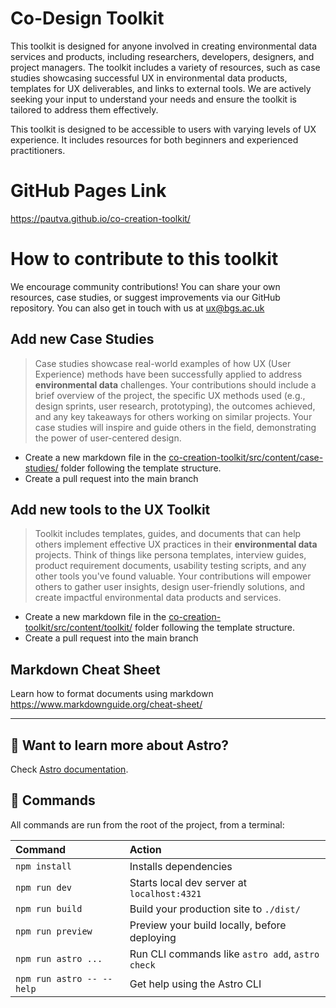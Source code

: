 # Co-Design Toolkit

This toolkit is designed for anyone involved in creating environmental data services and products, including researchers, developers, designers, and project managers. The toolkit includes a variety of resources, such as case studies showcasing successful UX in environmental data products, templates for UX deliverables, and links to external tools. We are actively seeking your input to understand your needs and ensure the toolkit is tailored to address them effectively.

This toolkit is designed to be accessible to users with varying levels of UX experience. It includes resources for both beginners and experienced practitioners.

# GitHub Pages Link

https://pautva.github.io/co-creation-toolkit/

# How to contribute to this toolkit

We encourage community contributions! You can share your own resources, case studies, or suggest improvements via our GitHub repository. You can also get in touch with us at ux@bgs.ac.uk

## Add new Case Studies

> Case studies showcase real-world examples of how UX (User Experience) methods have been successfully applied to address **environmental data** challenges. Your contributions should include a brief overview of the project, the specific UX methods used (e.g., design sprints, user research, prototyping), the outcomes achieved, and any key takeaways for others working on similar projects. Your case studies will inspire and guide others in the field, demonstrating the power of user-centered design.

* Create a new markdown file in the [co-creation-toolkit/src/content/case-studies/](https://github.com/pautva/co-creation-toolkit/tree/main/src/content/case-studies) folder following the template structure.
* Create a pull request into the main branch

## Add new tools to the UX Toolkit

> Toolkit includes templates, guides, and documents that can help others implement effective UX practices in their **environmental data** projects. Think of things like persona templates, interview guides, product requirement documents, usability testing scripts, and any other tools you've found valuable. Your contributions will empower others to gather user insights, design user-friendly solutions, and create impactful environmental data products and services.

* Create a new markdown file in the [co-creation-toolkit/src/content/toolkit/](https://github.com/pautva/co-creation-toolkit/tree/main/src/content/toolkit) folder following the template structure.
* Create a pull request into the main branch



## Markdown Cheat Sheet

Learn how to format documents using markdown https://www.markdownguide.org/cheat-sheet/

---

## 👀 Want to learn more about Astro?

Check [Astro documentation](https://docs.astro.build).

## 🧞 Commands

All commands are run from the root of the project, from a terminal:

| Command                   | Action                                           |
| :------------------------ | :----------------------------------------------- |
| `npm install`             | Installs dependencies                            |
| `npm run dev`             | Starts local dev server at `localhost:4321`      |
| `npm run build`           | Build your production site to `./dist/`          |
| `npm run preview`         | Preview your build locally, before deploying     |
| `npm run astro ...`       | Run CLI commands like `astro add`, `astro check` |
| `npm run astro -- --help` | Get help using the Astro CLI                     |
